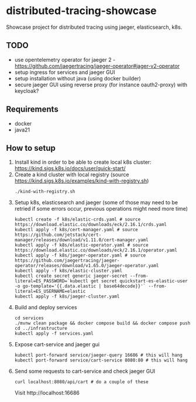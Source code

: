 # distributed-tracing-showcase
Showcase project for distributed tracing using jaeger, elasticsearch, k8s.

## TODO
- use opentelemetry operator for jaeger 2 - https://github.com/jaegertracing/jaeger-operator#jager-v2-operator
- setup ingress for services and jaeger GUI
- setup installation without java (using docker builder)
- secure jaeger GUI using reverse proxy (for instance oauth2-proxy) with keycloak?

## Requirements
- docker
- java21

## How to setup
1. Install kind in order to be able to create local k8s cluster: https://kind.sigs.k8s.io/docs/user/quick-start/
2. Create a kind cluster with local registry (source https://kind.sigs.k8s.io/examples/kind-with-registry.sh)
   ```
   ./kind-with-registry.sh
   ```
3. Setup k8s, elasticsearch and jaeger (some of those may need to be retried if some errors occur, previous operations might need more time)
   ```
   kubectl create -f k8s/elastic-crds.yaml # source https://download.elastic.co/downloads/eck/2.16.1/crds.yaml
   kubectl apply -f k8s/cert-manager.yaml # source https://github.com/jetstack/cert-manager/releases/download/v1.11.0/cert-manager.yaml
   kubectl apply -f k8s/elastic-operator.yaml # source https://download.elastic.co/downloads/eck/2.16.1/operator.yaml
   kubectl apply -f k8s/jaeger-operator.yaml # source https://github.com/jaegertracing/jaeger-operator/releases/download/v1.65.0/jaeger-operator.yaml
   kubectl apply -f k8s/elastic-cluster.yaml
   kubectl create secret generic jaeger-secret --from-literal=ES_PASSWORD=`kubectl get secret quickstart-es-elastic-user -o go-template='{{.data.elastic | base64decode}}'` --from-literal=ES_USERNAME=elastic
   kubectl apply -f k8s/jaeger-cluster.yaml
   ```
4. Build and deploy services
   ```
   cd services
   ./mvnw clean package && docker compose build && docker compose push
   cd ../infrastructure
   kubectl apply -f services.yaml
   ```
5. Expose cart-service and jaeger gui
   ```
   kubectl port-forward service/jaeger-query 16686 # this will hang
   kubectl port-forward service/cart-service 8080:80 # this will hang
   ```
6. Send some requests to cart-service and check jaeger GUI
   ```
   curl localhost:8080/api/cart # do a couple of these
   ```
   Visit http://localhost:16686
